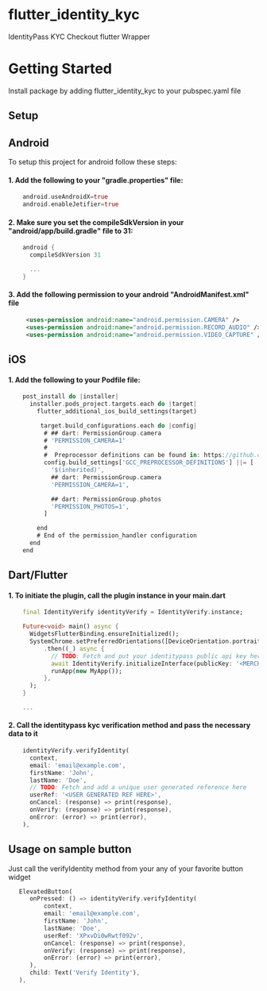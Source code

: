 # flutter_identity_kyc

IdentityPass KYC Checkout flutter Wrapper

# Getting Started

Install package by adding flutter_identity_kyc to your pubspec.yaml file

## Setup

## Android

To setup this project for android follow these steps:

#### 1. Add the following to your "gradle.properties" file:

```dart
    android.useAndroidX=true
    android.enableJetifier=true
```

#### 2. Make sure you set the compileSdkVersion in your "android/app/build.gradle" file to 31:

```dart
    android {
      compileSdkVersion 31

      ...
    }
```

#### 3. Add the following permission to your android "AndroidManifest.xml" file

```xml
     <uses-permission android:name="android.permission.CAMERA" />
     <uses-permission android:name="android.permission.RECORD_AUDIO" />
     <uses-permission android:name="android.permission.VIDEO_CAPTURE" />
```

## iOS

<!-- 1. To setup this project for iOS follow add the following to the `Info.plist`: -->

<!-- ```plist -->
<!--     <key>NSPhotoLibraryUsageDescription</key> -->
<!--     <string>App needs access to photo lib for profile images</string> -->
<!--     <key>NSCameraUsageDescription</key> -->
<!--     <string>To capture profile photo please grant camera access</string> -->
<!-- ``` -->

#### 1. Add the following to your Podfile file:

```dart
    post_install do |installer|
      installer.pods_project.targets.each do |target|
        flutter_additional_ios_build_settings(target)

         target.build_configurations.each do |config|
          # ## dart: PermissionGroup.camera
          # 'PERMISSION_CAMERA=1'
          #
          #  Preprocessor definitions can be found in: https://github.com/Baseflow/flutter-permission-handler/blob/master/permission_handler_apple/ios/Classes/PermissionHandlerEnums.h
          config.build_settings['GCC_PREPROCESSOR_DEFINITIONS'] ||= [
            '$(inherited)',
            ## dart: PermissionGroup.camera
            'PERMISSION_CAMERA=1',

            ## dart: PermissionGroup.photos
            'PERMISSION_PHOTOS=1',
          ]

        end
        # End of the permission_handler configuration
      end
    end
```


## Dart/Flutter

#### 1. To initiate the plugin, call the plugin instance in your main.dart


```dart
    final IdentityVerify identityVerify = IdentityVerify.instance;

    Future<void> main() async {
      WidgetsFlutterBinding.ensureInitialized();
      SystemChrome.setPreferredOrientations([DeviceOrientation.portraitUp])
          .then((_) async {
            // TODO: Fetch and put your identitypass public api key here
            await IdentityVerify.initializeInterface(publicKey: '<MERCHANT PUBLIC KEY HERE>');
            runApp(new MyApp());
          },
      );
    }

    ...

```

#### 2. Call the identitypass kyc verification method and pass the necessary data to it

```dart
    identityVerify.verifyIdentity(
      context,
      email: 'email@example.com',
      firstName: 'John',
      lastName: 'Doe',
      // TODO: Fetch and add a unique user generated reference here
      userRef: '<USER GENERATED REF HERE>',
      onCancel: (response) => print(response),
      onVerify: (response) => print(response),
      onError: (error) => print(error),
    ),
```


## Usage on sample button
Just call the verifyIdentity method from your any of your favorite button widget

```dart
   ElevatedButton(
      onPressed: () => identityVerify.verifyIdentity(
          context,
          email: 'email@example.com',
          firstName: 'John',
          lastName: 'Doe',
          userRef: 'XPxvDi0wRwtf092v',
          onCancel: (response) => print(response),
          onVerify: (response) => print(response),
          onError: (error) => print(error),
      ),
      child: Text('Verify Identity'),
   ),
```